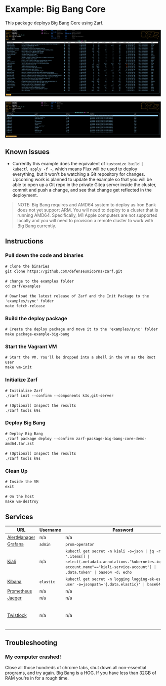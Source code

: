 # Example: Big Bang Core

This package deploys [Big Bang Core](https://repo1.dso.mil/platform-one/big-bang/bigbang) using Zarf.

![pods](.images/pods.png)

![helmreleases](.images/helmreleases.png)

## Known Issues

- Currently this example does the equivalent of `kustomize build | kubectl apply -f -`, which means Flux will be used to deploy everything, but it won't be watching a Git repository for changes. Upcoming work is planned to update the example so that you will be able to open up a Git repo in the private Gitea server inside the cluster, commit and push a change, and see that change get reflected in the deployment.

> NOTE:
> Big Bang requires and AMD64 system to deploy as Iron Bank does not yet support ARM.  You will need to deploy to a cluster that is running AMD64.  Specifically, M1 Apple computers are not supported locally and you will need to provision a remote cluster to work with Big Bang currently.

## Instructions

### Pull down the code and binaries

```shell
# clone the binaries
git clone https://github.com/defenseunicorns/zarf.git

# change to the examples folder
cd zarf/examples

# Download the latest release of Zarf and the Init Package to the 'examples/sync' folder
make fetch-release
```

### Build the deploy package

```shell
# Create the deploy package and move it to the 'examples/sync' folder
make package-example-big-bang
```

### Start the Vagrant VM

```shell
# Start the VM. You'll be dropped into a shell in the VM as the Root user
make vm-init
```

### Initialize Zarf

```shell
# Initialize Zarf
./zarf init --confirm --components k3s,git-server

# (Optional) Inspect the results
./zarf tools k9s
```

### Deploy Big Bang

```shell
# Deploy Big Bang
./zarf package deploy --confirm zarf-package-big-bang-core-demo-amd64.tar.zst

# (Optional) Inspect the results
./zarf tools k9s
```

### Clean Up

```shell
# Inside the VM
exit

# On the host
make vm-destroy
```

## Services

| URL                                                   | Username  | Password                                                                                                                                                                                   | Notes                                                               |
| ----------------------------------------------------- | --------- | ------------------------------------------------------------------------------------------------------------------------------------------------------------------------------------------ | ------------------------------------------------------------------- |
| [AlertManager](https://alertmanager.bigbang.dev:8443) | n/a       | n/a                                                                                                                                                                                        | Unauthenticated                                                     |
| [Grafana](https://grafana.bigbang.dev:8443)           | `admin`   | `prom-operator`                                                                                                                                                                            |                                                                     |
| [Kiali](https://kiali.bigbang.dev:8443)               | n/a       | `kubectl get secret -n kiali -o=json \| jq -r '.items[] \| select(.metadata.annotations."kubernetes.io/service-account.name"=="kiali-service-account") \| .data.token' \| base64 -d; echo` |                                                                     |
| [Kibana](https://kibana.bigbang.dev:8443)             | `elastic` | `kubectl get secret -n logging logging-ek-es-elastic-user -o=jsonpath='{.data.elastic}' \| base64 -d; echo`                                                                                |                                                                     |
| [Prometheus](https://prometheus.bigbang.dev:8443)     | n/a       | n/a                                                                                                                                                                                        | Unauthenticated                                                     |
| [Jaeger](https://tracing.bigbang.dev:8443)            | n/a       | n/a                                                                                                                                                                                        | Unauthenticated                                                     |
| [Twistlock](https://twistlock.bigbang.dev:8443)       | n/a       | n/a                                                                                                                                                                                        | Twistlock has you create an admin account the first time you log in |

## Troubleshooting

### My computer crashed!
Close all those hundreds of chrome tabs, shut down all non-essential programs, and try again. Big Bang is a HOG. If you have less than 32GB of RAM you're in for a rough time.
